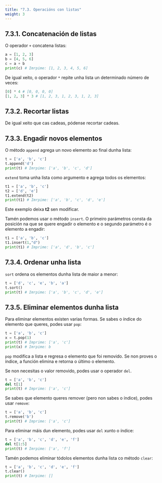 ```yaml
---
title: "7.3. Operacións con listas"
weight: 3
---
```


## 7.3.1. Concatenación de listas

O operador `+` concatena listas:

```python
a = [1, 2, 3]
b = [4, 5, 6]
c = a + b
print(c) # Imrpime: [1, 2, 3, 4, 5, 6]
```

De igual xeito, o operador `*` repite unha lista un determinado número de veces:

```python
[0] * 4 # [0, 0, 0, 0]
[1, 2, 3] * 3 # [1, 2, 3, 1, 2, 3, 1, 2, 3]
```

## 7.3.2. Recortar listas

De igual xeito que cas cadeas, pódense recortar cadeas.

## 7.3.3. Engadir novos elementos

O método `append` agrega un novo elemento ao final dunha lista:

```python
t = ['a', 'b', 'c']
t.append('d')
print(t) # Imrpime: ['a', 'b', 'c', 'd']
```

`extend` toma unha lista como argumento e agrega todos os elementos:

```python
t1 = ['a', 'b', 'c']
t2 = ['d', 'e']
t1.extend(t2)
print(t1) # Imrpime: ['a', 'b', 'c', 'd', 'e']
```

Este exemplo deixa **t2** sen modificar.

Tamén podemos usar o método `insert`. O primeiro parámetros consta da posición na que se quere engadir o elemento e o segundo parámetro é o elemento a engadir:

```python
t1 = ['a', 'b', 'c']
t1.insert(1,"d")
print(t1) # Imprime: ['a', 'd', 'b', 'c']
```

## 7.3.4. Ordenar unha lista

`sort` ordena os elementos dunha lista de maior a menor:

```python
t = ['d', 'c', 'e', 'b', 'a']
t.sort()
print(t) # Imrpime: ['a', 'b', 'c', 'd', 'e']
```

## 7.3.5. Eliminar elementos dunha lista

Para eliminar elementos existen varias formas. Se sabes o índice do elemento que queres, podes usar `pop`:

```python
t = ['a', 'b', 'c']
x = t.pop(1)
print(t) # Imprime: ['a', 'c']
print(x) # Imrpime: b
```

`pop` modifica a lista e regresa o elemento que foi removido. Se non proves o índice, a función elimina e retorna o último o elemento.

Se non necesitas o valor removido, podes usar o operador `del`.

```python
t = ['a', 'b', 'c']
del t[1]
print(t) # Imprime: ['a', 'c']
```

Se sabes que elemento queres remover (pero non sabes o índice), podes usar `remove`:

```python
t = ['a', 'b', 'c']
t.remove('b')
print(t) # Imprime: ['a', 'c']
```

Para eliminar máis dun elemento, podes usar `del` xunto o índice:

```python
t = ['a', 'b', 'c', 'd', 'e', 'f']
del t[1:5]
print(t) # Imrpime: ['a', 'f']
```

Tamén podemos eliminar tódolos elementos dunha lista co método `clear`:


```python
t = ['a', 'b', 'c', 'd', 'e', 'f']
t.clear()
print(t) # Imrpime: []
```
